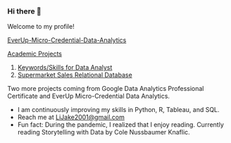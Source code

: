 ### Hi there 👋
Welcome to my profile!

[EverUp-Micro-Credential-Data-Analytics](https://github.com/JakeLi2001/EverUp-Micro-Credential-Data-Analytics)

[Academic Projects](https://github.com/JakeLi2001/Academic-Projects)
1. [Keywords/Skills for Data Analyst](https://github.com/JakeLi2001/Academic-Projects/tree/main/CIS%203120%20-%20Programming%20for%20Analytics)
2. [Supermarket Sales Relational Database](https://github.com/JakeLi2001/Academic-Projects/tree/main/CIS%203400%20-%20Database%20Management%20Systems)

Two more projects coming from Google Data Analytics Professional Certificate and EverUp Micro-Credential Data Analytics.

- I am continuously improving my skills in Python, R, Tableau, and SQL.
- Reach me at LiJake2001@gmail.com
- Fun fact: During the pandemic, I realized that I enjoy reading. Currently reading Storytelling with Data by Cole Nussbaumer Knaflic.



<!--
**JakeLi2001/JakeLi2001** is a ✨ _special_ ✨ repository because its `README.md` (this file) appears on your GitHub profile.

Here are some ideas to get you started:

- 🔭 I’m currently working on ...
- 🌱 I’m currently learning ...
- 👯 I’m looking to collaborate on ...
- 🤔 I’m looking for help with ...
- 💬 Ask me about ...
- 📫 How to reach me: ...
- 😄 Pronouns: ...
- ⚡ Fun fact: ...
-->
